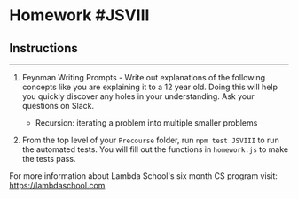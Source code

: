 # Homework #JSVIII

## Instructions
---
1. Feynman Writing Prompts - Write out explanations of the following concepts like you are explaining it to a 12 year old.  Doing this will help you quickly discover any holes in your understanding.  Ask your questions on Slack.

	* Recursion: iterating a problem into multiple smaller problems

2. From the top level of your `Precourse` folder, run `npm test JSVIII` to run the automated tests. You will fill out the functions in `homework.js` to make the tests pass.

For more information about Lambda School's six month CS program visit: https://lambdaschool.com
